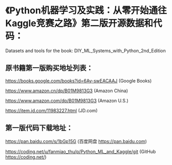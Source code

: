 # 《Python机器学习及实践：从零开始通往Kaggle竞赛之路》第二版开源数据和代码：
Datasets and tools for the book: DIY_ML_Systems_with_Python_2nd_Edition

## 原书籍第一版购买地址列表：
https://books.google.com/books?id=6Ay-swEACAAJ (Google Books) 

https://www.amazon.cn/dp/B01M9813G3 (Amazon China) 

https://www.amazon.com/dp/B01M9813G3 (Amazon U.S.)

https://item.jd.com/11983227.html (JD.com) 


## 第一版代码下载地址：
https://pan.baidu.com/s/1bGp15G (百度网盘 https://pan.baidu.com)

https://coding.net/u/fanmiao_thu/p/Python_ML_and_Kaggle/git (GitHub https://coding.net/)
